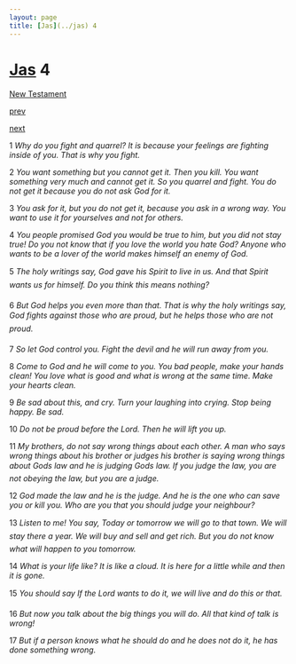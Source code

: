 ```yaml
---
layout: page
title: [Jas](../jas) 4
---
```


# [Jas](../jas) 4

[New Testament](/new-testament)


[prev](jas-3.html)


[next](jas-5.html)

1 _Why do you fight and quarrel? It is because your feelings are fighting inside of you. That is why you fight._

2 _You want something but you cannot get it. Then you kill. You want something very much and cannot get it. So you quarrel and fight. You do not get it because you do not ask God for it._

3 _You ask for it, but you do not get it, because you ask in a wrong way. You want to use it for yourselves and not for others._

4 _You people promised God you would be true to him, but you did not stay true! Do you not know that if you love the world you hate God? Anyone who wants to be a lover of the world makes himself an enemy of God._

5 _The holy writings say, God gave his Spirit to live in us. And that Spirit wants us for himself. Do you think this means nothing?_

6 _But God helps you even more than that. That is why the holy writings say, God fights against those who are proud, but he helps those who are not proud._

7 _So let God control you. Fight the devil and he will run away from you._

8 _Come to God and he will come to you. You bad people, make your hands clean! You love what is good and what is wrong at the same time. Make your hearts clean._

9 _Be sad about this, and cry. Turn your laughing into crying. Stop being happy. Be sad._

10 _Do not be proud before the Lord. Then he will lift you up._

11 _My brothers, do not say wrong things about each other. A man who says wrong things about his brother or judges his brother is saying wrong things about Gods law and he is judging Gods law. If you judge the law, you are not obeying the law, but you are a judge._

12 _God made the law and he is the judge. And he is the one who can save you or kill you.  Who are you that you should judge your neighbour?_

13 _Listen to me! You say, Today or tomorrow we will go to that town. We will stay there a year. We will buy and sell and get rich. But you do not know what will happen to you tomorrow._

14 _What is your life like? It is like a cloud. It is here for a little while and then it is gone._

15 _You should say If the Lord wants to do it, we will live and do this or that._

16 _But now you talk about the big things you will do. All that kind of talk is wrong!_

17 _But if a person knows what he should do and he does not do it, he has done something wrong._

